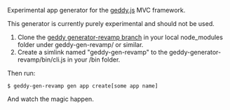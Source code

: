 Experimental app generator for the [geddy.js](http://geddyjs.org) MVC framework.

This generator is currently purely experimental and should not be used.

1. Clone the [geddy generator-revamp branch](https://github.com/geddy/geddy/tree/generator-revamp) in your local node_modules folder under geddy-gen-revamp/ or similar.
2. Create a simlink named "geddy-gen-revamp" to the geddy-generator-revamp/bin/cli.js in your /bin folder.

Then run:

    $ geddy-gen-revamp gen app create[some app name]

And watch the magic happen.